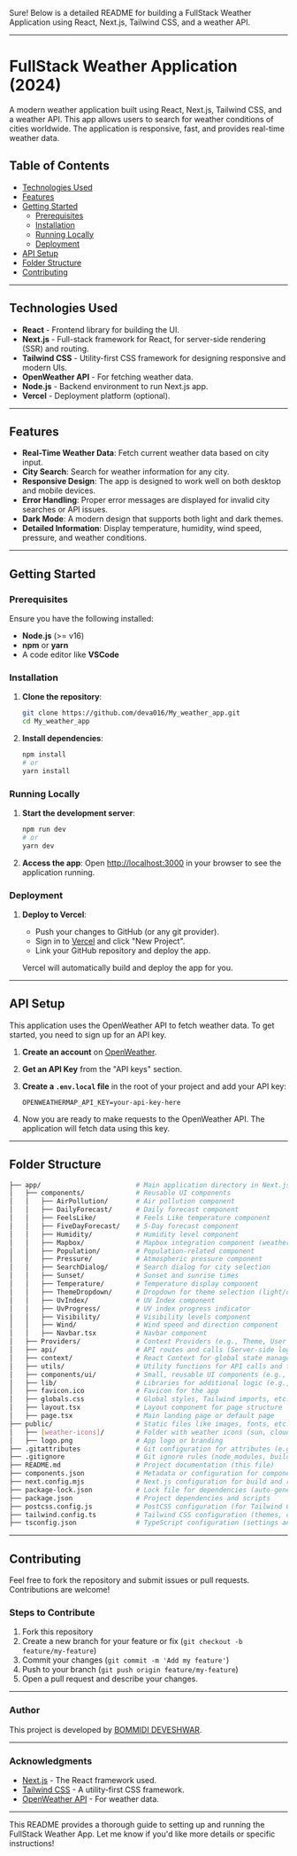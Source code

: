 Sure! Below is a detailed README for building a FullStack Weather Application using React, Next.js, Tailwind CSS, and a weather API.

---

# FullStack Weather Application (2024)

A modern weather application built using React, Next.js, Tailwind CSS, and a weather API. This app allows users to search for weather conditions of cities worldwide. The application is responsive, fast, and provides real-time weather data.

## Table of Contents

- [Technologies Used](#technologies-used)
- [Features](#features)
- [Getting Started](#getting-started)
  - [Prerequisites](#prerequisites)
  - [Installation](#installation)
  - [Running Locally](#running-locally)
  - [Deployment](#deployment)
- [API Setup](#api-setup)
- [Folder Structure](#folder-structure)
- [Contributing](#contributing)
---

## Technologies Used

- **React** - Frontend library for building the UI.
- **Next.js** - Full-stack framework for React, for server-side rendering (SSR) and routing.
- **Tailwind CSS** - Utility-first CSS framework for designing responsive and modern UIs.
- **OpenWeather API** - For fetching weather data.
- **Node.js** - Backend environment to run Next.js app.
- **Vercel** - Deployment platform (optional).

---

## Features

- **Real-Time Weather Data**: Fetch current weather data based on city input.
- **City Search**: Search for weather information for any city.
- **Responsive Design**: The app is designed to work well on both desktop and mobile devices.
- **Error Handling**: Proper error messages are displayed for invalid city searches or API issues.
- **Dark Mode**: A modern design that supports both light and dark themes.
- **Detailed Information**: Display temperature, humidity, wind speed, pressure, and weather conditions.
  
---

## Getting Started

### Prerequisites

Ensure you have the following installed:

- **Node.js** (>= v16)
- **npm** or **yarn**
- A code editor like **VSCode**

### Installation

1. **Clone the repository**:
   ```bash
   git clone https://github.com/deva016/My_weather_app.git
   cd My_weather_app
   ```

2. **Install dependencies**:
   ```bash
   npm install
   # or
   yarn install
   ```

### Running Locally

1. **Start the development server**:
   ```bash
   npm run dev
   # or
   yarn dev
   ```

2. **Access the app**:
   Open [http://localhost:3000](http://localhost:3000) in your browser to see the application running.

### Deployment

1. **Deploy to Vercel**:
   - Push your changes to GitHub (or any git provider).
   - Sign in to [Vercel](https://vercel.com/) and click "New Project".
   - Link your GitHub repository and deploy the app.
   
   Vercel will automatically build and deploy the app for you.

---

## API Setup

This application uses the OpenWeather API to fetch weather data. To get started, you need to sign up for an API key.

1. **Create an account** on [OpenWeather](https://openweathermap.org/api).
2. **Get an API Key** from the "API keys" section.
3. **Create a `.env.local` file** in the root of your project and add your API key:
   
   ```env
   OPENWEATHERMAP_API_KEY=your-api-key-here
   ```

4. Now you are ready to make requests to the OpenWeather API. The application will fetch data using this key.

---

## Folder Structure

```bash
├── app/                        # Main application directory in Next.js 13+ (App Router)
│   ├── components/             # Reusable UI components
│   │   ├── AirPollution/       # Air pollution component
│   │   ├── DailyForecast/      # Daily forecast component
│   │   ├── FeelsLike/          # Feels Like temperature component
│   │   ├── FiveDayForecast/    # 5-Day forecast component
│   │   ├── Humidity/           # Humidity level component
│   │   ├── Mapbox/             # Mapbox integration component (weather maps)
│   │   ├── Population/         # Population-related component
│   │   ├── Pressure/           # Atmospheric pressure component
│   │   ├── SearchDialog/       # Search dialog for city selection
│   │   ├── Sunset/             # Sunset and sunrise times
│   │   ├── Temperature/        # Temperature display component
│   │   ├── ThemeDropdown/      # Dropdown for theme selection (light/dark mode)
│   │   ├── UvIndex/            # UV Index component
│   │   ├── UvProgress/         # UV index progress indicator
│   │   ├── Visibility/         # Visibility levels component
│   │   ├── Wind/               # Wind speed and direction component
│   │   ├── Navbar.tsx          # Navbar component
│   ├── Providers/              # Context Providers (e.g., Theme, User preferences)
│   ├── api/                    # API routes and calls (Server-side logic)
│   ├── context/                # React Context for global state management
│   ├── utils/                  # Utility functions for API calls and transformations
│   ├── components/ui/          # Small, reusable UI components (e.g., buttons, inputs)
│   ├── lib/                    # Libraries for additional logic (e.g., weather API wrapper)
│   ├── favicon.ico             # Favicon for the app
│   ├── globals.css             # Global styles, Tailwind imports, etc.
│   ├── layout.tsx              # Layout component for page structure
│   ├── page.tsx                # Main landing page or default page
├── public/                     # Static files like images, fonts, etc.
│   ├── [weather-icons]/        # Folder with weather icons (sun, clouds, rain, etc.)
│   ├── logo.png                # App logo or branding
├── .gitattributes              # Git configuration for attributes (e.g., line endings)
├── .gitignore                  # Git ignore rules (node_modules, build files)
├── README.md                   # Project documentation (this file)
├── components.json             # Metadata or configuration for components (optional)
├── next.config.mjs             # Next.js configuration for build and routing
├── package-lock.json           # Lock file for dependencies (auto-generated)
├── package.json                # Project dependencies and scripts
├── postcss.config.js           # PostCSS configuration (for Tailwind CSS)
├── tailwind.config.ts          # Tailwind CSS configuration (themes, customizations)
├── tsconfig.json               # TypeScript configuration (settings and type checks)
```

---

## Contributing

Feel free to fork the repository and submit issues or pull requests. Contributions are welcome!

### Steps to Contribute

1. Fork this repository
2. Create a new branch for your feature or fix (`git checkout -b feature/my-feature`)
3. Commit your changes (`git commit -m 'Add my feature'`)
4. Push to your branch (`git push origin feature/my-feature`)
5. Open a pull request and describe your changes.

---

### Author

This project is developed by [BOMMIDI DEVESHWAR](https://github.com/deva016).

---

### Acknowledgments

- [Next.js](https://nextjs.org/) - The React framework used.
- [Tailwind CSS](https://tailwindcss.com/) - A utility-first CSS framework.
- [OpenWeather API](https://openweathermap.org/api) - For weather data.
  
---

This README provides a thorough guide to setting up and running the FullStack Weather App. Let me know if you'd like more details or specific instructions!
